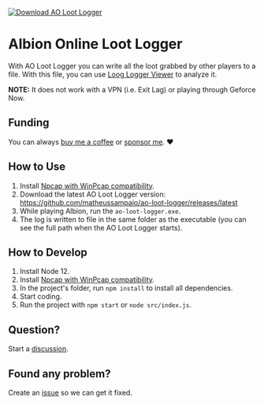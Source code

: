 [![Download AO Loot Logger](https://img.shields.io/badge/Download%20AO%20Loot%20Logger-ao--loot--logger.exe-blue)](https://github.com/matheussampaio/ao-loot-logger/releases/latest/download/ao-loot-logger.exe)

# Albion Online Loot Logger

With AO Loot Logger you can write all the loot grabbed by other players to a file. With this file, you can use [Loog Logger Viewer](https://matheus.sampaio.us/albion-loot-logger-helper) to analyze it.

**NOTE:** It does not work with a VPN (i.e. Exit Lag) or playing through Geforce Now.

## Funding

You can always [buy me a coffee](https://www.buymeacoffee.com/MatheusSampaio) or [sponsor me](https://github.com/sponsors/matheussampaio). ❤️

## How to Use

1. Install [Npcap with WinPcap compatibility](https://nmap.org/npcap).
2. Download the latest AO Loot Logger version: https://github.com/matheussampaio/ao-loot-logger/releases/latest
3. While playing Albion, run the `ao-loot-logger.exe`.
4. The log is written to file in the same folder as the executable (you can see the full path when the AO Loot Logger starts).

## How to Develop

1. Install Node 12.
2. Install [Npcap with WinPcap compatibility](https://nmap.org/npcap).
3. In the project's folder, run `npm install` to install all dependencies.
4. Start coding.
5. Run the project with `npm start` or `node src/index.js`.

## Question?

Start a [discussion](https://github.com/matheussampaio/ao-loot-logger/discussions).

## Found any problem?

Create an [issue](https://github.com/matheussampaio/ao-loot-logger/issues) so we can get it fixed.
